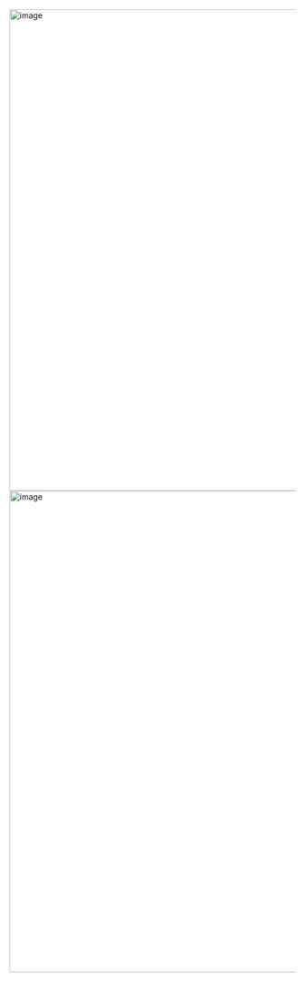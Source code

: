 <img width="615" height="848" alt="image" src="https://github.com/user-attachments/assets/7fe01670-bd85-4174-a353-0ef5ea84a987" />

<img width="615" height="848" alt="image" src="https://github.com/user-attachments/assets/614e9494-99f4-45fb-973a-0ce5f04d77ef" />
